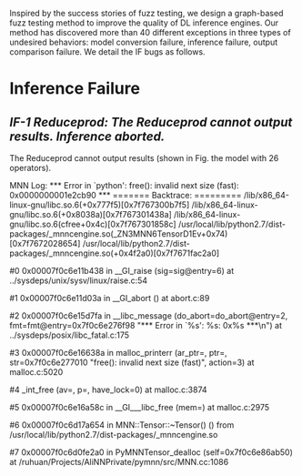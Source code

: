 Inspired by the success stories of fuzz testing, we design a graph-based fuzz testing method to improve the  quality of DL inference engines. Our method has discovered more than 40 different exceptions in three types of undesired behaviors: model conversion failure, inference failure,  output  comparison  failure. We detail the IF bugs as follows.


Inference Failure
================

 ***IF-1 Reduceprod: The Reduceprod cannot output results. Inference aborted.***
----------------

The Reduceprod cannot output results (shown in Fig.  the model with 26 operators). 

MNN Log: 
*** Error in `python': free(): invalid next size (fast): 0x0000000001e2cb90 ***
======= Backtrace: =========
/lib/x86_64-linux-gnu/libc.so.6(+0x777f5)[0x7f767300b7f5]
/lib/x86_64-linux-gnu/libc.so.6(+0x8038a)[0x7f767301438a]
/lib/x86_64-linux-gnu/libc.so.6(cfree+0x4c)[0x7f767301858c]
/usr/local/lib/python2.7/dist-packages/_mnncengine.so(_ZN3MNN6TensorD1Ev+0x74)[0x7f7672028654]
/usr/local/lib/python2.7/dist-packages/_mnncengine.so(+0x4f2a0)[0x7f7671fac2a0]

#0  0x00007f0c6e11b438 in __GI_raise (sig=sig@entry=6) at ../sysdeps/unix/sysv/linux/raise.c:54

#1  0x00007f0c6e11d03a in __GI_abort () at abort.c:89

#2  0x00007f0c6e15d7fa in __libc_message (do_abort=do_abort@entry=2, fmt=fmt@entry=0x7f0c6e276f98 "*** Error in `%s': %s: 0x%s ***\n") at ../sysdeps/posix/libc_fatal.c:175

#3  0x00007f0c6e16638a in malloc_printerr (ar_ptr=<optimized out>, ptr=<optimized out>, str=0x7f0c6e277010 "free(): invalid next size (fast)", action=3) at malloc.c:5020

#4  _int_free (av=<optimized out>, p=<optimized out>, have_lock=0) at malloc.c:3874

#5  0x00007f0c6e16a58c in __GI___libc_free (mem=<optimized out>) at malloc.c:2975

#6  0x00007f0c6d17a654 in MNN::Tensor::~Tensor() () from /usr/local/lib/python2.7/dist-packages/_mnncengine.so

#7  0x00007f0c6d0fe2a0 in PyMNNTensor_dealloc (self=0x7f0c6e86ab50) at /ruhuan/Projects/AliNNPrivate/pymnn/src/MNN.cc:1086





